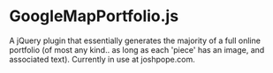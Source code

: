 # GoogleMapPortfolio.js
A jQuery plugin that essentially generates the majority of a full online portfolio (of most any kind.. as long as each 'piece' has an image, and associated text). Currently in use at joshpope.com. 
